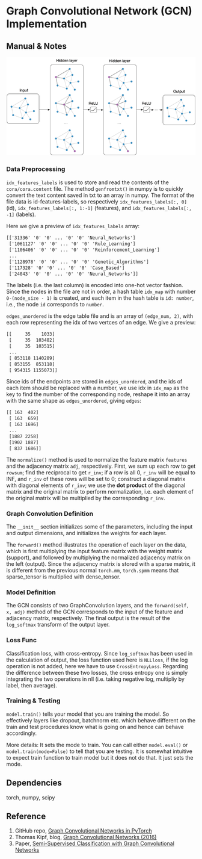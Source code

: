 # Graph Convolutional Network (GCN) Implementation

## Manual & Notes
![GCN](figure.png)
### Data Preprocessing

`idx_features_labels` is used to store and read the contents of the `cora/cora.content` file. The method `genfromtxt()` in numpy is to quickly convert the text content saved in txt to an array in numpy. The format of the file data is id-features-labels, so respectively `idx_features_labels[:, 0]` (id), `idx_features_labels[:, 1:-1]` (features), and `idx_features_labels[:, -1]` (labels).

Here we give a preview of `idx_features_labels` array:
```
[['31336' '0' '0' ... '0' '0' 'Neural_Networks']
 ['1061127' '0' '0' ... '0' '0' 'Rule_Learning']
 ['1106406' '0' '0' ... '0' '0' 'Reinforcement_Learning']
 ...
 ['1128978' '0' '0' ... '0' '0' 'Genetic_Algorithms']
 ['117328' '0' '0' ... '0' '0' 'Case_Based']
 ['24043' '0' '0' ... '0' '0' 'Neural_Networks']]
```

The labels (i.e. the last column) is encoded into one-hot vector fashion. Since the nodes in the file are not in order, a hash table `idx_map` with number `0-(node_size - 1)` is created, and each item in the hash table is `id: number`, i.e., the node `id` corresponds to `number`.

`edges_unordered` is the edge table file and is an array of `(edge_num, 2)`, with each row representing the idx of two vertces of an edge. We give a preview:
```
[[     35    1033]
 [     35  103482]
 [     35  103515]
 ...
 [ 853118 1140289]
 [ 853155  853118]
 [ 954315 1155073]]
```
Since ids of the endpoints are stored in `edges_unordered`, and the ids of each item should be replaced with a number, we use idx in `idx_map` as the key to find the number of the corresponding node, reshape it into an array with the same shape as `edges_unordered`, giving `edges`:
```
[[ 163  402]
 [ 163  659]
 [ 163 1696]
 ...
 [1887 2258]
 [1902 1887]
 [ 837 1686]]
```
The `normalize()` method is used to normalize the feature matrix `features` and the adjacency matrix `adj`, respectively. First, we sum up each row to get `rowsum`; find the reciprocal to get `r_inv`; if a row is all 0, `r_inv` will be equal to INF, and `r_inv` of these rows will be set to 0; construct a diagonal matrix with diagonal elements of `r_inv`; we use the **dot product** of the diagonal matrix and the original matrix to perform normalization, i.e. each element of the original matrix will be multiplied by the corresponding `r_inv`.

### Graph Convolution Definition

The `__init__` section initializes some of the parameters, including the input and output dimensions, and initializes the weights for each layer.

The `forward()` method illustrates the operation of each layer on the data, which is first multiplying the input feature matrix with the weight matrix (support), and followed by multiplying the normalized adjacency matrix on the left (output). Since the adjacency matrix is stored with a sparse matrix, it is different from the previous normal `torch.mm`, `torch.spmm` means that sparse_tensor is multiplied with dense_tensor.

### Model Definition

The GCN consists of two GraphConvolution layers, and the `forward(self, x, adj)` method of the GCN corresponds to the input of the feature and adjacency matrix, respectively. The final output is the result of the `log_softmax` transform of the output layer.

### Loss Func

Classification loss, with cross-entropy. Since `log_softmax` has been used in the calculation of output, the loss function used here is `NLLloss`, if the log operation is not added, here we have to use `CrossEntropyLoss`. Regarding the difference between these two losses, the cross entropy one is simply integrating the two operations in nll (i.e. taking negative log, multipliy by label, then average).

### Training & Testing

`model.train()` tells your model that you are training the model. So effectively layers like dropout, batchnorm etc. which behave different on the train and test procedures know what is going on and hence can behave accordingly.

More details: It sets the mode to train. You can call either `model.eval()` or `model.train(mode=False)` to tell that you are testing. It is somewhat intuitive to expect train function to train model but it does not do that. It just sets the mode.

## Dependencies
torch, numpy, scipy

## Reference

1. GitHub repo, <a href="https://github.com/tkipf/pygcn">Graph Convolutional Networks in PyTorch</a>
2. Thomas Kipf, blog, <a href="https://tkipf.github.io/graph-convolutional-networks/">Graph Convolutional Networks (2016)</a>
3. Paper, [Semi-Supervised Classification with Graph Convolutional Networks](https://arxiv.org/abs/1609.02907)